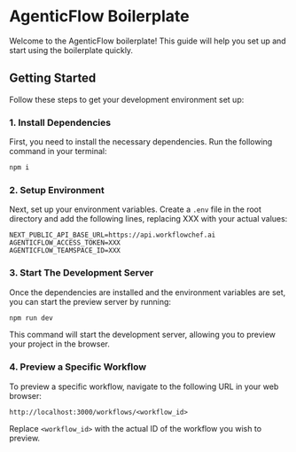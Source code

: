 # AgenticFlow Boilerplate

Welcome to the AgenticFlow boilerplate! This guide will help you set up and start using the boilerplate quickly.

## Getting Started

Follow these steps to get your development environment set up:

### 1. Install Dependencies

First, you need to install the necessary dependencies. Run the following command in your terminal:

```bash
npm i
```

### 2. Setup Environment

Next, set up your environment variables. Create a `.env` file in the root directory and add the following lines, replacing XXX with your actual values:

```text
NEXT_PUBLIC_API_BASE_URL=https://api.workflowchef.ai
AGENTICFLOW_ACCESS_TOKEN=XXX
AGENTICFLOW_TEAMSPACE_ID=XXX
```

### 3. Start The Development Server

Once the dependencies are installed and the environment variables are set, you can start the preview server by running:

```bash
npm run dev
```

This command will start the development server, allowing you to preview your project in the browser.

### 4. Preview a Specific Workflow

To preview a specific workflow, navigate to the following URL in your web browser:

```text
http://localhost:3000/workflows/<workflow_id>
```

Replace `<workflow_id>` with the actual ID of the workflow you wish to preview.
